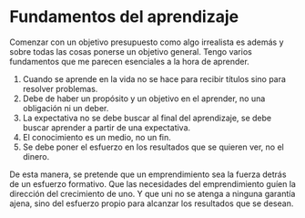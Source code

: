 # Fundamentos del aprendizaje

Comenzar con un objetivo presupuesto como algo irrealista es además y sobre todas las cosas ponerse un objetivo general. Tengo varios fundamentos que me parecen esenciales a la hora de aprender.

1. Cuando se aprende en la vida no se hace para recibir títulos sino para resolver problemas.
2. Debe de haber un propósito y un objetivo en el aprender, no una obligación ni un deber.
3. La expectativa no se debe buscar al final del aprendizaje, se debe buscar aprender a partir de una expectativa.
4. El conocimiento es un medio, no un fin.
5. Se debe poner el esfuerzo en los resultados que se quieren ver, no el dinero.

De esta manera, se pretende que un emprendimiento sea la fuerza detrás de un esfuerzo formativo. Que las necesidades del emprendimiento guíen la dirección del crecimiento de uno. Y que uni no se atenga a ninguna garantía ajena, sino del esfuerzo propio para alcanzar los resultados que se desean.
